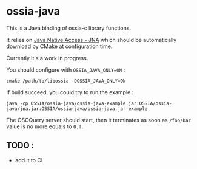# ossia-java

This is a Java binding of ossia-c library functions.

It relies on [Java Native Access - JNA](https://github.com/java-native-access/) which should be automatically download by CMake at configuration time.

Currently it's a work in progress.

You should configure with `OSSIA_JAVA_ONLY=ON` :

    cmake /path/to/libossia -DOSSIA_JAVA_ONLY=ON

If build succeed, you could try to run the example :

    java -cp OSSIA/ossia-java/ossia-java-example.jar:OSSIA/ossia-java/jna.jar:OSSIA/ossia-java/ossia-java.jar example

The OSCQuery server should start, then it terminates as soon as `/foo/bar` value is no more equals to `0.f`.

## TODO :
- add it to CI
